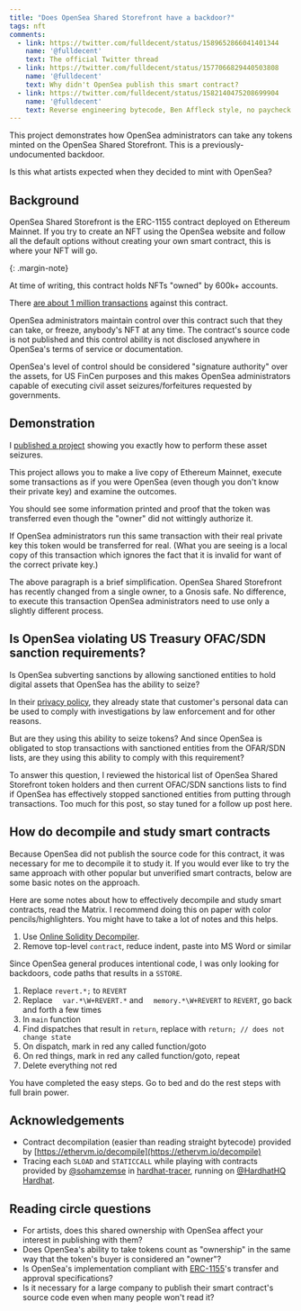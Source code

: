 ```yaml
---
title: "Does OpenSea Shared Storefront have a backdoor?"
tags: nft
comments:
  - link: https://twitter.com/fulldecent/status/1589652866041401344
    name: '@fulldecent'
    text: The official Twitter thread
  - link: https://twitter.com/fulldecent/status/1577066829440503808
    name: '@fulldecent'
    text: Why didn't OpenSea publish this smart contract?
  - link: https://twitter.com/fulldecent/status/1582140475208699904
    name: '@fulldecent'
    text: Reverse engineering bytecode, Ben Affleck style, no paycheck
---
```


This project demonstrates how OpenSea administrators can take any tokens minted on the OpenSea Shared Storefront. This is a previously-undocumented backdoor.

Is this what artists expected when they decided to mint with OpenSea?

## Background

OpenSea Shared Storefront is the ERC-1155 contract deployed on Ethereum Mainnet. If you try to create an NFT using the OpenSea website and follow all the default options without creating your own smart contract, this is where your NFT will go.

{: .margin-note}

At time of writing, this contract holds NFTs "owned" by 600k+ accounts.

There [are about 1 million transactions](https://etherscan.io/txs?a=0x495f947276749ce646f68ac8c248420045cb7b5e) against this contract.

OpenSea administrators maintain control over this contract such that they can take, or freeze, anybody's NFT at any time. The contract's source code is not published and this control ability is not disclosed anywhere in OpenSea's terms of service or documentation.

OpenSea's level of control should be considered "signature authority" over the assets, for US FinCen purposes and this makes OpenSea administrators capable of executing civil asset seizures/forfeitures requested by governments.

## Demonstration

I [published a project](https://github.com/fulldecent/opensea-shared-storefront-backdoor) showing you exactly how to perform these asset seizures.

This project allows you to make a live copy of Ethereum Mainnet, execute some transactions as if you were OpenSea (even though you don't know their private key) and examine the outcomes.

You should see some information printed and proof that the token was transferred even though the "owner" did not wittingly authorize it.

If OpenSea administrators run this same transaction with their real private key this token would be transferred for real. (What you are seeing is a local copy of this transaction which ignores the fact that it is invalid for want of the correct private key.)

The above paragraph is a brief simplification. OpenSea Shared Storefront has recently changed from a single owner, to a Gnosis safe. No difference, to execute this transaction OpenSea administrators need to use only a slightly different process.

## Is OpenSea violating US Treasury OFAC/SDN sanction requirements?

Is OpenSea subverting sanctions by allowing sanctioned entities to hold digital assets that OpenSea has the ability to seize?

In their [privacy policy](https://opensea.io/privacy), they already state that customer's personal data can be used to comply with investigations by law enforcement and for other reasons.

But are they using this ability to seize tokens? And since OpenSea is obligated to stop transactions with sanctioned entities from the OFAR/SDN lists, are they using this ability to comply with this requirement?

To answer this question, I reviewed the historical list of OpenSea Shared Storefront token holders and then current OFAC/SDN sanctions lists to find if OpenSea has effectively stopped sanctioned entities from putting through transactions. Too much for this post, so stay tuned for a follow up post here.

## How do decompile and study smart contracts

Because OpenSea did not publish the source code for this contract, it was necessary for me to decompile it to study it. If you would ever like to try the same approach with other popular but unverified smart contracts, below are some basic notes on the approach.

Here are some notes about how to effectively decompile and study smart contracts, read the Matrix. I recommend doing this on paper with color pencils/highlighters. You might have to take a lot of notes and this helps.

1. Use [Online Solidity Decompiler](https://ethervm.io/decompile).
1. Remove top-level `contract`, reduce indent, paste into MS Word or similar

Since OpenSea general produces intentional code, I was only looking for backdoors, code paths that results in a `SSTORE`.

1. Replace `revert.*;` to `REVERT`
1. Replace `  var.*\W+REVERT.*` and `  memory.*\W+REVERT` to `REVERT`, go back and forth a few times
1. In `main` function
  1. Find dispatches that result in `return`, replace with `return; // does not change state`
  1. On dispatch, mark in red any called function/goto
  1. On red things, mark in red any called function/goto, repeat
  1. Delete everything not red

You have completed the easy steps. Go to bed and do the rest steps with full brain power.


## Acknowledgements

- Contract decompilation (easier than reading straight bytecode) provided by [https://ethervm.io/decompile](https://ethervm.io/decompile)
- Tracing each `SLOAD` and `STATICCALL` while playing with contracts provided by [@sohamzemse](https://twitter.com/sohamzemse) in [hardhat-tracer](https://github.com/zemse/hardhat-tracer), running on [@HardhatHQ](https://twitter.com/HardhatHQ) [Hardhat](https://hardhat.org/).


## Reading circle questions

- For artists, does this shared ownership with OpenSea affect your interest in publishing with them?
- Does OpenSea's ability to take tokens count as "ownership" in the same way that the token's buyer is considered an "owner"?
- Is OpenSea's implementation compliant with [ERC-1155](https://eips.ethereum.org/EIPS/eip-1155#approval)'s transfer and approval specifications?
- Is it necessary for a large company to publish their smart contract's source code even when many people won't read it?